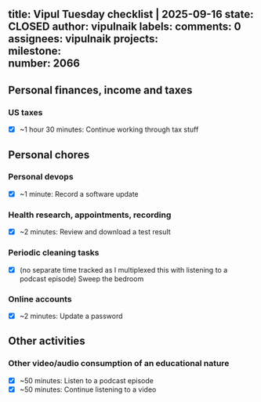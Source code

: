 title:	Vipul Tuesday checklist | 2025-09-16
state:	CLOSED
author:	vipulnaik
labels:	
comments:	0
assignees:	vipulnaik
projects:	
milestone:	
number:	2066
--
## Personal finances, income and taxes

### US taxes

- [x] ~1 hour 30 minutes: Continue working through tax stuff

## Personal chores

### Personal devops

- [x] ~1 minute: Record a software update

### Health research, appointments, recording

- [x] ~2 minutes: Review and download a test result

### Periodic cleaning tasks

- [x] (no separate time tracked as I multiplexed this with listening to a podcast episode) Sweep the bedroom

### Online accounts

- [x] ~2 minutes: Update a password

## Other activities

### Other video/audio consumption of an educational nature

- [x] ~50 minutes: Listen to a podcast episode
- [x] ~50 minutes: Continue listening to a video

